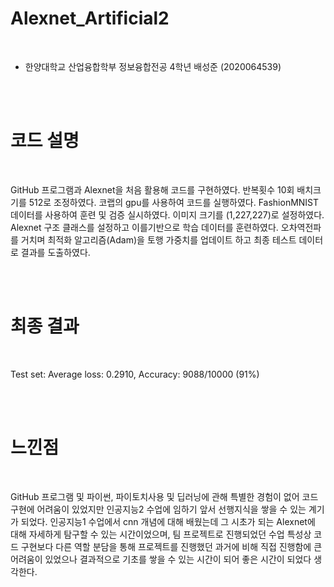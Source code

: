 # Alexnet_Artificial2

<br />

- 한양대학교 산업융합학부 정보융합전공 4학년 배성준 (2020064539)

<br /> <br />

# 코드 설명

<br />

GitHub 프로그램과 Alexnet을 처음 활용해 코드를 구현하였다. 반복횟수 10회 배치크기를 512로 조정하였다. 코랩의 gpu를 사용하여 코드를 실행하였다. FashionMNIST데이터를 사용하여 훈련 및 검증 실시하였다. 이미지 크기를 (1,227,227)로 설정하였다. Alexnet 구조 클래스를 설정하고 이를기반으로 학습 데이터를 훈련하였다. 오차역전파를 거치며 최적화 알고리즘(Adam)을 토행 가중치를 업데이트 하고 최종 테스트 데이터로 결과를 도출하였다.

<br /> <br />

# 최종 결과

<br />

 Test set: Average loss: 0.2910, Accuracy: 9088/10000 (91%)

<br /> <br />

# 느낀점

<br />

GitHub 프로그램 및 파이썬, 파이토치사용 및 딥러닝에 관해 특별한 경험이 없어 코드 구현에 어려움이 있었지만 인공지능2 수업에 임하기 앞서 선행지식을 쌓을 수 있는 계기가 되었다. 인공지능1 수업에서 cnn 개념에 대해 배웠는데 그 시초가 되는 Alexnet에 대해 자세하게 탐구할 수 있는 시간이었으며, 팀 프로젝트로 진행되었던 수업 특성상 코드 구현보다 다른 역할 분담을 통해 프로젝트를 진행했던 과거에 비해 직접 진행함에 큰 어려움이 있었으나 결과적으로 기초를 쌓을 수 있는 시간이 되어 좋은 시간이 되었다 생각한다.
